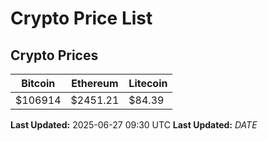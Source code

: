 # Crypto Price List

## Crypto Prices
| Bitcoin | Ethereum | Litecoin |
| ------- | -------- | -------- |
| $106914 | $2451.21 | $84.39 |
**Last Updated:** 2025-06-27 09:30 UTC
**Last Updated:** $DATE$
